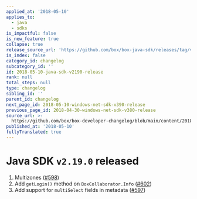 ```yaml
---
applied_at: '2018-05-10'
applies_to:
  - java
  - sdks
is_impactful: false
is_new_feature: true
collapse: true
release_source_url: 'https://github.com/box/box-java-sdk/releases/tag/v2.19.0'
is_index: false
category_id: changelog
subcategory_id: ''
id: 2018-05-10-java-sdk-v2190-release
rank: null
total_steps: null
type: changelog
sibling_id: ''
parent_id: changelog
next_page_id: 2018-05-10-windows-net-sdk-v390-release
previous_page_id: 2018-04-30-windows-net-sdk-v380-release
source_url: >-
  https://github.com/box/box-developer-changelog/blob/main/content/2018/05-10-java-sdk-v2190-release.md
published_at: '2018-05-10'
fullyTranslated: true
---
```

# Java SDK `v2.19.0` released

1. Multizones ([#598](https://github.com/box/box-java-sdk/pull/598))
2. Add `getLogin()` method on `BoxCollaborator.Info` ([#602](https://github.com/box/box-java-sdk/pull/602))
3. Add support for `multiSelect` fields in metadata ([#597](https://github.com/box/box-java-sdk/pull/597))
